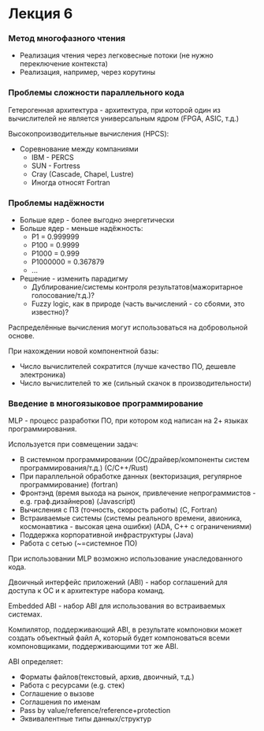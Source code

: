 # Лекция 6

### Метод многофазного чтения

- Реализация чтения через легковесные потоки (не нужно переключение контекста)
- Реализация, например, через корутины

### Проблемы сложности параллельного кода

Гетерогенная архитектура - архитектура, при которой один из вычислителей не является универсальным ядром (FPGA, ASIC,
т.д.)

Высокопроизводительные вычисления (HPCS):

- Соревнование между компаниями
  - IBM - PERCS
  - SUN - Fortress
  - Cray (Cascade, Chapel, Lustre)
  - Иногда относят Fortran

### Проблемы надёжности

- Больше ядер - более выгодно энергетически
- Больше ядер - меньше надёжность:
  - P1 = 0.999999
  - P100 = 0.9999
  - P1000 = 0.999
  - P1000000 = 0.367879
  - ...
- Решение - изменить парадигму
  - Дублирование/системы контроля результатов(мажоритарное голосование/т.д.)?
  - Fuzzy logic, как в природе (часть вычислений - со сбоями, это известно)?

Распределённые вычисления могут использоваться на добровольной основе.

При нахождении новой компонентной базы:

- Число вычислителей сократится (лучше качество ПО, дешевле электроника)
- Число вычислителей то же (сильный скачок в производительности)

### Введение в многоязыковое программирование

MLP - процесс разработки ПО, при котором код написан на 2+ языках программирования.

Используется при совмещении задач:

- В системном программировании (ОС/драйвер/компоненты систем программирования/т.д.) (С/С++/Rust)
- При параллельной обработке данных (векторизация, регулярное программирование) (fortran)
- Фронтэнд (время выхода на рынок, привлечение непрограммистов - e.g. граф.дизайнеров) (Javascript)
- Вычисления с ПЗ (точность, скорость работы) (C, Fortran)
- Встраиваемые системы (системы реального времени, авионика, космонавтика - высокая цена ошибки) (ADA, C++ с
  ограничениями)
- Поддержка корпоративной инфраструктуры (Java)
- Работа с сетью (~=системное ПО)

При использовании MLP возможно использование унаследованного кода.

Двоичный интерфейс приложений (ABI) - набор соглашений для доступа к ОС и к архитектуре набора команд.

Embedded ABI - набор ABI для использования во встраиваемых системах.

Компилятор, поддерживающий ABI, в результате компоновки может создать объектный файл А, который будет компоноваться
всеми компоновщиками, поддерживающими тот же ABI.

ABI определяет:

- Форматы файлов(текстовый, архив, двоичный, т.д.)
- Работа с ресурсами (e.g. стек)
- Соглашение о вызове
- Соглашения по именам
- Pass by value/reference/reference+protection
- Эквивалентные типы данных/структур
